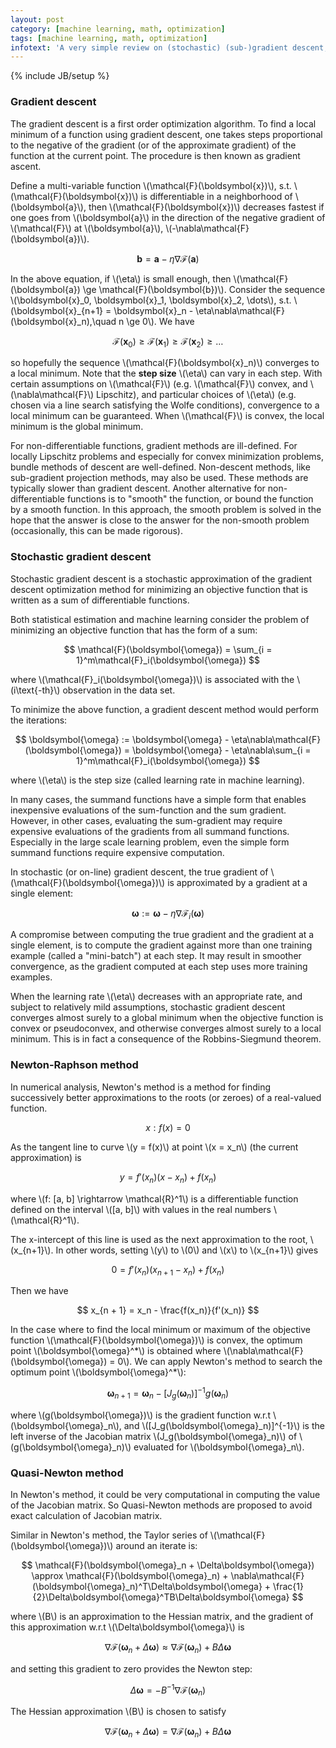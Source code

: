 ```yaml
---
layout: post
category: [machine learning, math, optimization]
tags: [machine learning, math, optimization]
infotext: 'A very simple review on (stochastic) (sub-)gradient descent, Newton-Raphson method, Quasi-Newton method.'
---
```

{% include JB/setup %}

<script type="text/javascript" src="http://cdn.mathjax.org/mathjax/latest/MathJax.js?config=TeX-AMS-MML_HTMLorMML"></script>

### Gradient descent

The gradient descent is a first order optimization algorithm. To find a local minimum of a function 
using gradient descent, one takes steps proportional to the negative of the gradient (or of the 
approximate gradient) of the function at the current point. The procedure is then known as gradient 
ascent.

Define a multi-variable function \\(\mathcal{F}(\boldsymbol{x})\\), s.t. \\(\mathcal{F}(\boldsymbol{x})\\) 
is differentiable in a neighborhood of \\(\boldsymbol{a}\\), then \\(\mathcal{F}(\boldsymbol{x})\\) 
decreases fastest if one goes from \\(\boldsymbol{a}\\) in the direction of the negative gradient of 
\\(\mathcal{F}\\) at \\(\boldsymbol{a}\\), \\(-\nabla\mathcal{F}(\boldsymbol{a})\\).

$$
\boldsymbol{b} = \boldsymbol{a} - \eta\nabla\mathcal{F}(\boldsymbol{a})
$$

In the above equation, if \\(\eta\\) is small enough, then \\(\mathcal{F}(\boldsymbol{a}) \ge \mathcal{F}(\boldsymbol{b})\\). 
Consider the sequence \\(\boldsymbol{x}\_0, \boldsymbol{x}\_1, \boldsymbol{x}\_2, \dots\\), s.t. 
\\(\boldsymbol{x}\_{n+1} = \boldsymbol{x}\_n - \eta\nabla\mathcal{F}(\boldsymbol{x}\_n),\quad n \ge 0\\). 
We have

$$
\mathcal{F}(\boldsymbol{x}_0) \ge \mathcal{F}(\boldsymbol{x}_1) \ge \mathcal{F}(\boldsymbol{x}_2) \ge \dots
$$

so hopefully the sequence \\(\mathcal{F}(\boldsymbol{x}_n)\\) converges to a local minimum. Note that the 
__step size__ \\(\eta\\) can vary in each step. With certain assumptions on \\(\mathcal{F}\\) (e.g. 
\\(\mathcal{F}\\) convex, and \\(\nabla\mathcal{F}\\) Lipschitz), and particular choices of \\(\eta\\) 
(e.g. chosen via a line search satisfying the Wolfe conditions), convergence to a local minimum can be 
guaranteed. When \\(\mathcal{F}\\) is convex, the local minimum is the global minimum.

For non-differentiable functions, gradient methods are ill-defined. For locally Lipschitz problems 
and especially for convex minimization problems, bundle methods of descent are well-defined. 
Non-descent methods, like sub-gradient projection methods, may also be used. These methods are 
typically slower than gradient descent. Another alternative for non-differentiable functions is to 
"smooth" the function, or bound the function by a smooth function. In this approach, the smooth 
problem is solved in the hope that the answer is close to the answer for the non-smooth problem 
(occasionally, this can be made rigorous).

### Stochastic gradient descent

Stochastic gradient descent is a stochastic approximation of the gradient descent optimization 
method for minimizing an objective function that is written as a sum of differentiable functions.

Both statistical estimation and machine learning consider the problem of minimizing an objective 
function that has the form of a sum:

$$
\mathcal{F}(\boldsymbol{\omega}) = \sum_{i = 1}^m\mathcal{F}_i(\boldsymbol{\omega})
$$

where \\(\mathcal{F}_i(\boldsymbol{\omega})\\) is associated with the \\(i\text{-th}\\) observation 
in the data set.

To minimize the above function, a gradient descent method would perform the iterations:

$$
\boldsymbol{\omega} := \boldsymbol{\omega} - \eta\nabla\mathcal{F}(\boldsymbol{\omega}) = \boldsymbol{\omega} - \eta\nabla\sum_{i = 1}^m\mathcal{F}_i(\boldsymbol{\omega})
$$

where \\(\eta\\) is the step size (called learning rate in machine learning).

In many cases, the summand functions have a simple form that enables inexpensive evaluations of the 
sum-function and the sum gradient. However, in other cases, evaluating the sum-gradient may require 
expensive evaluations of the gradients from all summand functions. Especially in the large scale learning 
problem, even the simple form summand functions require expensive computation.

In stochastic (or on-line) gradient descent, the true gradient of \\(\mathcal{F}(\boldsymbol{\omega})\\) 
is approximated by a gradient at a single element:

$$
\boldsymbol{\omega} := \boldsymbol{\omega} - \eta\nabla\mathcal{F}_i(\boldsymbol{\omega})
$$

A compromise between computing the true gradient and the gradient at a single element, is to compute 
the gradient against more than one training example (called a "mini-batch") at each step. It may 
result in smoother convergence, as the gradient computed at each step uses more training examples.

When the learning rate \\(\eta\\) decreases with an appropriate rate, and subject to relatively mild 
assumptions, stochastic gradient descent converges almost surely to a global minimum when the 
objective function is convex or pseudoconvex, and otherwise converges almost surely to a local 
minimum. This is in fact a consequence of the Robbins-Siegmund theorem.

### Newton-Raphson method

In numerical analysis, Newton's method is a method for finding successively better approximations to 
the roots (or zeroes) of a real-valued function.

$$
x: f(x) = 0
$$

As the tangent line to curve \\(y = f(x)\\) at point \\(x = x_n\\) (the current approximation) is

$$
y = f'(x_n)(x - x_n) + f(x_n)
$$

where \\(f: \[a, b\] \rightarrow \mathcal{R}^1\\) is a differentiable function defined on the interval 
\\(\[a, b\]\\) with values in the real numbers \\(\mathcal{R}^1\\).

The x-intercept of this line is used as the next approximation to the root, \\(x\_{n+1}\\). In other 
words, setting \\(y\\) to \\(0\\) and \\(x\\) to \\(x\_{n+1}\\) gives

$$
0 = f'(x_n)(x_{n+1} - x_n) + f(x_n)
$$

Then we have

$$
x_{n + 1} = x_n - \frac{f(x_n)}{f'(x_n)}
$$

In the case where to find the local minimum or maximum of the objective function 
\\(\mathcal{F}(\boldsymbol{\omega})\\) is convex, the optimum point \\(\boldsymbol{\omega}^\*\\)
is obtained where \\(\nabla\mathcal{F}(\boldsymbol{\omega}) = 0\\). We can apply Newton's method 
to search the optimum point \\(\boldsymbol{\omega}^\*\\):

$$
\boldsymbol{\omega}_{n + 1} = \boldsymbol{\omega}_n - [J_g(\boldsymbol{\omega}_n)]^{-1}g(\boldsymbol{\omega}_n)
$$

where \\(g(\boldsymbol{\omega})\\) is the gradient function w.r.t \\(\boldsymbol{\omega}_n\\), and 
\\(\[J_g(\boldsymbol{\omega}_n)\]^{-1}\\) is the left inverse of the Jacobian matrix \\(J_g(\boldsymbol{\omega}_n)\\) 
of \\(g(\boldsymbol{\omega}_n)\\) evaluated for \\(\boldsymbol{\omega}_n\\).

### Quasi-Newton method

In Newton's method, it could be very computational in computing the value of the Jacobian matrix. So 
Quasi-Newton methods are proposed to avoid exact calculation of Jacobian matrix.

Similar in Newton's method, the Taylor series of \\(\mathcal{F}(\boldsymbol{\omega})\\) around an 
iterate is:

$$
\mathcal{F}(\boldsymbol{\omega}_n + \Delta\boldsymbol{\omega}) \approx \mathcal{F}(\boldsymbol{\omega}_n) + \nabla\mathcal{F}(\boldsymbol{\omega}_n)^T\Delta\boldsymbol{\omega} + \frac{1}{2}\Delta\boldsymbol{\omega}^TB\Delta\boldsymbol{\omega}
$$

where \\(B\\) is an approximation to the Hessian matrix, and the gradient of this approximation w.r.t 
\\(\Delta\boldsymbol{\omega}\\) is

$$
\nabla\mathcal{F}(\boldsymbol{\omega}_n + \Delta\boldsymbol{\omega}) \approx \nabla\mathcal{F}(\boldsymbol{\omega}_n) + B\Delta\boldsymbol{\omega}
$$

and setting this gradient to zero provides the Newton step:

$$
\Delta\boldsymbol{\omega} = -B^{-1}\nabla\mathcal{F}(\boldsymbol{\omega}_n)
$$

The Hessian approximation \\(B\\) is chosen to satisfy

$$
\nabla\mathcal{F}(\boldsymbol{\omega}_n + \Delta\boldsymbol{\omega}) = \nabla\mathcal{F}(\boldsymbol{\omega}_n) + B\Delta\boldsymbol{\omega}
$$
